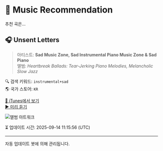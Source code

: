 
# 🎵 Music Recommendation

추천 곡은...

## 🎧 Unsent Letters  
> 아티스트: **Sad Music Zone, Sad Instrumental Piano Music Zone & Sad Piano**  
> 앨범: _Heartbreak Ballads: Tear-Jerking Piano Melodies, Melancholic Slow Jazz_  

🔍 검색 키워드: `instrumental+sad`  
🌎 국가 스토어: `KR`

[🔗 iTunes에서 보기](https://music.apple.com/kr/album/unsent-letters/1753720685?i=1753720852&uo=4)  
[▶️ 미리 듣기](https://audio-ssl.itunes.apple.com/itunes-assets/AudioPreview211/v4/8e/23/32/8e23324e-c0b7-95a1-52ab-7dbabad01923/mzaf_7786142193353515619.plus.aac.p.m4a)

![앨범 아트워크](https://is1-ssl.mzstatic.com/image/thumb/Music221/v4/55/cf/4e/55cf4e3c-d670-580b-1bbd-c78514e34927/5397333000902.jpg/100x100bb.jpg)

⏳ 업데이트 시간: 2025-09-14 11:15:56 (UTC)

---
자동 업데이트 봇에 의해 관리됩니다.
